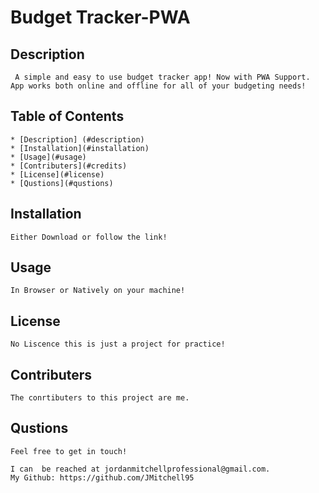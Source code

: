 # Budget Tracker-PWA

## Description 
     A simple and easy to use budget tracker app! Now with PWA Support. App works both online and offline for all of your budgeting needs!
    
## Table of Contents 
    
    * [Description] (#description)
    * [Installation](#installation)
    * [Usage](#usage)
    * [Contributers](#credits)
    * [License](#license)
    * [Qustions](#qustions)
    
## Installation
    
    Either Download or follow the link!
    
    
    
## Usage 
    
    In Browser or Natively on your machine!
    
    
    
## License
    
    No Liscence this is just a project for practice!    
    
    
## Contributers
    
    The conrtibuters to this project are me.
      
    
## Qustions
    
    Feel free to get in touch!
    
    I can  be reached at jordanmitchellprofessional@gmail.com.
    My Github: https://github.com/JMitchell95